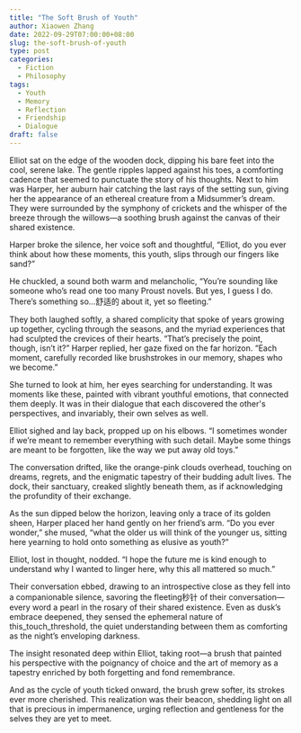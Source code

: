 ```yaml
---
title: "The Soft Brush of Youth"
author: Xiaowen Zhang
date: 2022-09-29T07:00:00+08:00
slug: the-soft-brush-of-youth
type: post
categories:
  - Fiction
  - Philosophy
tags:
  - Youth
  - Memory
  - Reflection
  - Friendship
  - Dialogue
draft: false
---
```


Elliot sat on the edge of the wooden dock, dipping his bare feet into the cool, serene lake. The gentle ripples lapped against his toes, a comforting cadence that seemed to punctuate the story of his thoughts. Next to him was Harper, her auburn hair catching the last rays of the setting sun, giving her the appearance of an ethereal creature from a Midsummer’s dream. They were surrounded by the symphony of crickets and the whisper of the breeze through the willows—a soothing brush against the canvas of their shared existence.

Harper broke the silence, her voice soft and thoughtful, “Elliot, do you ever think about how these moments, this youth, slips through our fingers like sand?”

He chuckled, a sound both warm and melancholic, “You’re sounding like someone who’s read one too many Proust novels. But yes, I guess I do. There’s something so...舒适的 about it, yet so fleeting.”

They both laughed softly, a shared complicity that spoke of years growing up together, cycling through the seasons, and the myriad experiences that had sculpted the crevices of their hearts. “That’s precisely the point, though, isn’t it?” Harper replied, her gaze fixed on the far horizon. “Each moment, carefully recorded like brushstrokes in our memory, shapes who we become.”

She turned to look at him, her eyes searching for understanding. It was moments like these, painted with vibrant youthful emotions, that connected them deeply. It was in their dialogue that each discovered the other's perspectives, and invariably, their own selves as well.

Elliot sighed and lay back, propped up on his elbows. “I sometimes wonder if we’re meant to remember everything with such detail. Maybe some things are meant to be forgotten, like the way we put away old toys.”

The conversation drifted, like the orange-pink clouds overhead, touching on dreams, regrets, and the enigmatic tapestry of their budding adult lives. The dock, their sanctuary, creaked slightly beneath them, as if acknowledging the profundity of their exchange.

As the sun dipped below the horizon, leaving only a trace of its golden sheen, Harper placed her hand gently on her friend’s arm. “Do you ever wonder,” she mused, “what the older us will think of the younger us, sitting here yearning to hold onto something as elusive as youth?”

Elliot, lost in thought, nodded. “I hope the future me is kind enough to understand why I wanted to linger here, why this all mattered so much.”

Their conversation ebbed, drawing to an introspective close as they fell into a companionable silence, savoring the fleeting秒针 of their conversation—every word a pearl in the rosary of their shared existence. Even as dusk’s embrace deepened, they sensed the ephemeral nature of this_touch_threshold, the quiet understanding between them as comforting as the night’s enveloping darkness.

The insight resonated deep within Elliot, taking root—a brush that painted his perspective with the poignancy of choice and the art of memory as a tapestry enriched by both forgetting and fond remembrance.

And as the cycle of youth ticked onward, the brush grew softer, its strokes ever more cherished. This realization was their beacon, shedding light on all that is precious in impermanence, urging reflection and gentleness for the selves they are yet to meet.